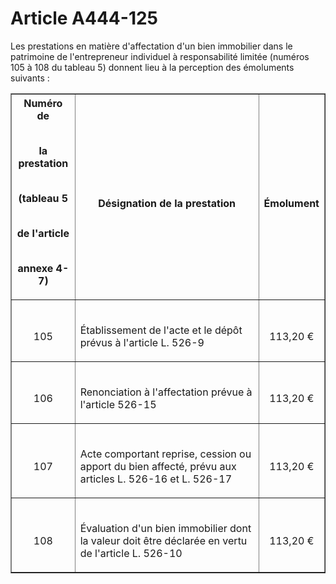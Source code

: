 # Article A444-125

<p align='left'>Les prestations en matière d'affectation d'un bien immobilier dans le patrimoine de l'entrepreneur individuel à responsabilité limitée (numéros 105 à 108 du tableau 5) donnent lieu à la perception des émoluments suivants :</p><table border='1'><tbody><tr><th>Numéro de<br/><br/>

la prestation<br/><br/>

(tableau 5<br/><br/>

de l'article<br/><br/>

annexe 4-7)</th><th><br/>

Désignation de la prestation</th><th><br/>

Émolument</th></tr><tr><td align='center'><br/>

105</td><td align='left'><br/>

Établissement de l'acte et le dépôt prévus à l'article L. 526-9</td><td align='center'><br/>

113,20 €</td></tr><tr><td align='center'><br/>

106</td><td align='left'><br/>

Renonciation à l'affectation prévue à l'article 526-15</td><td align='center'><br/>

113,20 €</td></tr><tr><td align='center'><br/>

107</td><td align='left'><br/>

Acte comportant reprise, cession ou apport du bien affecté, prévu aux articles L. 526-16 et L. 526-17</td><td align='center'><br/>

113,20 €</td></tr><tr><td align='center'><br/>

108</td><td align='left'><br/>

Évaluation d'un bien immobilier dont la valeur doit être déclarée en vertu de l'article L. 526-10</td><td align='center'><br/>

113,20 €</td></tr></tbody></table>